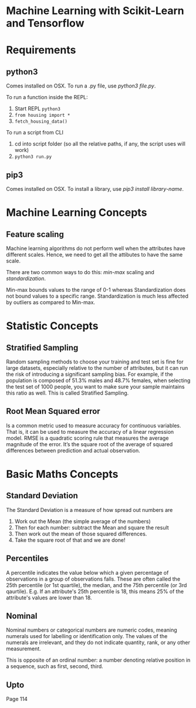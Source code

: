 # Machine Learning with Scikit-Learn and Tensorflow

# Requirements
## python3
Comes installed on OSX. To run a .py file, use *python3 file.py*.

To run a function inside the REPL:
1. Start REPL ```python3```
2. ```from housing import *```
3. ```fetch_housing_data()```

To run a script from CLI
1. cd into script folder (so all the relative paths, if any, the script uses will work)
2. ```python3 run.py```

## pip3
Comes installed on OSX. To install a library, use *pip3 install library-name*.

# Machine Learning Concepts
## Feature scaling
Machine learning algorithms do not perform well when the attributes have different scales. Hence, we need to get all the attibutes to have the same scale.

There are two common ways to do this: *min-max* scaling and *standardization*.

Min-max bounds values to the range of 0-1 whereas Standardization does not bound values to a specific range. Standardization is much less affected by outliers as compared to Min-max.

# Statistic Concepts
## Stratified Sampling
Random sampling methods to choose your training and test set is fine for large datasets, especially relative to the number of attributes, but it can run the risk of introducing a significant sampling bias. For example, if the population is composed of 51.3% males and 48.7% females, when selecting the test set of 1000 people, you want to make sure your sample maintains this ratio as well. This is called Stratified Sampling.

## Root Mean Squared error
Is a common metric used to measure accuracy for continuous variables. That is, it can be used to measure the accuracy of a linear regression model. RMSE is a quadratic scoring rule that measures the average magnitude of the error. It’s the square root of the average of squared differences between prediction and actual observation.

# Basic Maths Concepts

## Standard Deviation
The Standard Deviation is a measure of how spread out numbers are

1. Work out the Mean (the simple average of the numbers)
2. Then for each number: subtract the Mean and square the result
3. Then work out the mean of those squared differences.
4. Take the square root of that and we are done!

## Percentiles
A percentile indicates the value below which a given percentage of observations in a group of observations falls. These are often called the 25th percentile (or 1st quartile), the median, and the 75th percentile (or 3rd qaurtile). E.g. If an attribute's 25th percentile is 18, this means 25% of the attribute's values are lower than 18.

## Nominal
Nominal numbers or categorical numbers are numeric codes, meaning numerals used for labelling or identification only. The values of the numerals are irrelevant, and they do not indicate quantity, rank, or any other measurement.

This is opposite of an ordinal number: a number denoting relative position in a sequence, such as first, second, third.

## Upto

Page 114
